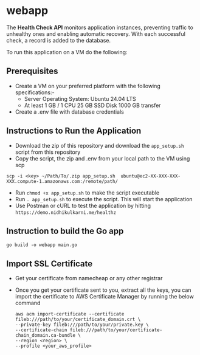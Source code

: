 # webapp

The **Health Check API** monitors application instances, preventing traffic to unhealthy ones and enabling automatic recovery. With each successful check, a record is added to the database.

To run this application on a VM do the following:

## Prerequisites

- Create a VM on your preferred platform with the following specifications:- 
  - Server Operating System: Ubuntu 24.04 LTS 
  - At least 1 GB / 1 CPU 25 GB SSD Disk 1000 GB transfer
- Create a .env file with database credentials

## Instructions to Run the Application

- Download the zip of this repository and download the `app_setup.sh` script from this repository
- Copy the script, the zip and .env from your local path to the VM using scp
 
`scp -i <key> ~/Path/To/.zip app_setup.sh  ubuntu@ec2-XX-XXX-XXX-XXX.compute-1.amazonaws.com:/remote/path/`
- Run `chmod +x app_setup.sh` to make the script executable
- Run `. app_setup.sh` to execute the script. This will start the application
- Use Postman or cURL to test the application by hitting `https://demo.nidhikulkarni.me/healthz`

## Instruction to build the Go app

    go build -o webapp main.go

## Import SSL Certificate

- Get your certificate from namecheap or any other registrar
- Once you get your certificate sent to you, extract all the keys, you can import the certificate to AWS Certificate Manager by running the below command

      aws acm import-certificate --certificate fileb:///path/to/your/certificate_domain.crt \
      --private-key fileb:///path/to/your/private.key \
      --certificate-chain fileb:///path/to/your/certificate-chain_domain.ca-bundle \
      --region <region> \
      --profile <your_aws_profile>

